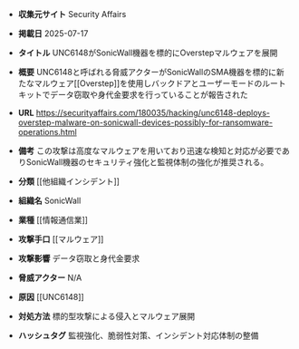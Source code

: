 - **収集元サイト**
Security Affairs

- **掲載日**
2025-07-17

- **タイトル**
UNC6148がSonicWall機器を標的にOverstepマルウェアを展開

- **概要**
UNC6148と呼ばれる脅威アクターがSonicWallのSMA機器を標的に新たなマルウェア[[Overstep]]を使用しバックドアとユーザーモードのルートキットでデータ窃取や身代金要求を行っていることが報告された

- **URL**
https://securityaffairs.com/180035/hacking/unc6148-deploys-overstep-malware-on-sonicwall-devices-possibly-for-ransomware-operations.html

- **備考**
この攻撃は高度なマルウェアを用いており迅速な検知と対応が必要でありSonicWall機器のセキュリティ強化と監視体制の強化が推奨される。

- **分類**
[[他組織インシデント]]

- **組織名**
SonicWall

- **業種**
[[情報通信業]]

- **攻撃手口**
[[マルウェア]]

- **攻撃影響**
データ窃取と身代金要求

- **脅威アクター**
N/A

- **原因**
[[UNC6148]]

- **対処方法**
標的型攻撃による侵入とマルウェア展開

- **ハッシュタグ**
監視強化、脆弱性対策、インシデント対応体制の整備
